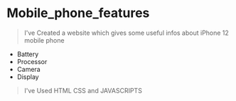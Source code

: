 # Mobile_phone_features
> I've Created a website which gives some useful infos about iPhone 12 mobile phone
- Battery
- Processor
- Camera
- Display
> I've Used HTML CSS and JAVASCRIPTS
